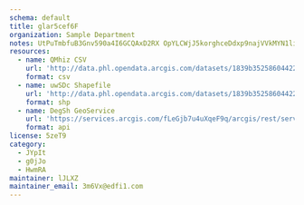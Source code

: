 ```yaml
---
schema: default
title: glar5cef6F 
organization: Sample Department 
notes: UtPuTmbfuB3Gnv590a4I6GCQAxD2RX OpYLCWjJ5korghceDdxp9najVVkMYN1li4iFs2qTKvPZ1yqy7HErKWch78zIMlNmSZJQt 
resources:
  - name: QMhiz CSV
    url: 'http://data.phl.opendata.arcgis.com/datasets/1839b35258604422b0b520cbb668df0d_0.csv'
    format: csv
  - name: uwSDc Shapefile
    url: 'http://data.phl.opendata.arcgis.com/datasets/1839b35258604422b0b520cbb668df0d_0.zip'
    format: shp
  - name: DegSh GeoService
    url: 'https://services.arcgis.com/fLeGjb7u4uXqeF9q/arcgis/rest/services/Air_Monitoring_Stations/FeatureServer/0/query'
    format: api
license: 5zeT9 
category:
  - JYpIt 
  - g0jJo 
  - HwmRA 
maintainer: lJLXZ  
maintainer_email: 3m6Vx@edfi1.com
---
```

